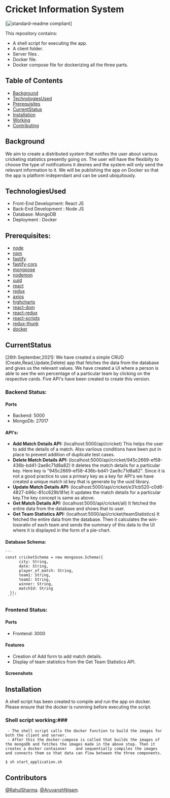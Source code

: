 # Cricket Information System

[![standard-readme compliant](https://img.shields.io/badge/readme%20style-standard-brightgreen.svg?style=flat-square)]

This repository contains:

- A shell script for executing the app.
- A client folder.
- Server files .
- Docker file.
- Docker compose file for dockerizing all the three parts.


## Table of Contents

- [Background](#background)
- [TechnologiesUsed](#technologiesused)
- [Prerequisites](#prerequisites)
- [CurrentStatus](#currentstatus)
- [Installation](#installation)
- [Working](#working)
- [Contributing](#contributors)

## Background

We aim to create a distributed system that notifes the user about various cricketing statistics presently going on. The user will have the flexibilty to choose the type of notifications it desires and the system will only send the relevant information to it.
We will be publishing the app on Docker so that the app is platform independant and can be used ubiquitously. 

## TechnologiesUsed

- Front-End Development: React JS
- Back-End Development : Node JS
- Database: MongoDB
- Deployment : Docker

## Prerequisites:

- [node](http://nodejs.org) 
- [npm](https://npmjs.com)
- [fastify](https://www.fastify.io/)
- [fastify-cors](https://www.npmjs.com/package/fastify-cors)
- [mongoose](https://mongoosejs.com/docs/)
- [nodemon](https://www.npmjs.com/package/nodemon)
- [uuid](https://www.npmjs.com/package/uuid)
- [react](https://reactjs.org/)
- [redux](https://redux.js.org/)
- [axios](https://axios-http.com/docs/intro)
- [highcharts](https://www.highcharts.com/)
- [react-dom](https://reactjs.org/docs/react-dom.html)
- [react-redux](https://react-redux.js.org/)
- [react-scripts](https://www.npmjs.com/package/react-scripts)
- [redux-thunk](https://github.com/reduxjs/redux-thunk)
- [docker](https://www.docker.com/)

## CurrentStatus 
[26th September,2021]: We have created a simple CRUD (Create,Read,Update,Delete) app that fetches the data from the database and gives us the relevant values.
We have created a UI where a person is able to see the win percentage of a particular team by clicking on the respective cards. Five API's have been created to create this version.

 ### Backend Status: ###
   #### Ports ####
   - Backend: 5000
   - MongoDb: 27017
   
   #### API's: ####
   - **Add Match Details API:** (localhost:5000/api/cricket) This helps the user to add the details of a match. Also variious conditions have been put in place to                                  prevent addition of duplicate test cases.
   - **Delete Match Details API:** (localhost:5000/api/cricket/945c2669-ef58-436b-bd41-2ae9c71d8a82) It deletes the match details for a particular key. Here key 
                               is "945c2669-ef58-436b-bd41-2ae9c71d8a82". Since it is not a good practice to use a primary key as a key for API's we have created a                                unique match id key that is generate by the uuid library.
   - **Update Match Details API:** (localhost:5000/api/cricket/e31cb520-c0d6-4827-b96c-81cc629b181e) It updates the match details for a particular key.The key                                       concept is same as above.
   - **Get Match Details API:** (localhost:5000/api/cricket/all) It fetched the entire data from the database and shows that to user.
   - **Get Team Statistics API:** (localhost:5000/api/cricket/teamStatistics) It fetched the entire data from the database. Then it calculates the win-lossratio                                of each team and sends the summary of this data to the UI where it is displayed in the form of a pie-chart.
    
   #### Database Schema: ####
    ```
    const cricketSchema = new mongoose.Schema({
          city: String,
          date: String,
          player_of_match: String,
          team1: String,
          team2: String,
          winner: String,
          matchId: String
      });
     ```
 ### Frontend Status: ###
  #### Ports ####
   - Frontend: 3000
  #### Features ####
   - Creation of Add form to add match details.
   - Display of team statistics from the Get Team Statistics API.
  #### Screenshots ####
  
  
  
## Installation

A shell script has been created to compile and run the app on docker. Please ensure that the docker is runnning before executing the script.

 ### Shell script working:###
     - The shell script calls the docker function to build the images for both the client and server.
     - After this the docker-compose is called that builds the images of the mongoDb and fetches the images made in the above step. Then it creates a docker contaioner    and sequentially compiles the images and connects them so that data can flow between the three components.

```sh
$ sh start_application.sh
```

## Contributors

[@RahulSharma](https://github.com/webber2408). 
[@AruvanshNigam](https://github.com/Aruvansh1997).


